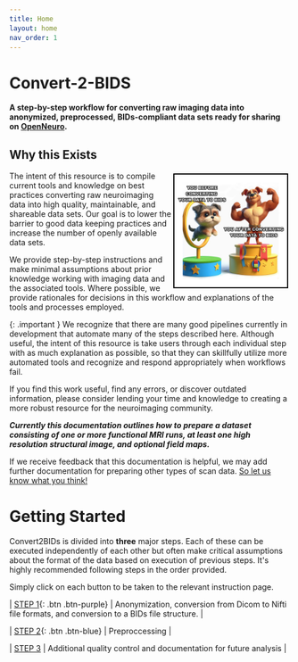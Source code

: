 ```yaml
---
title: Home
layout: home
nav_order: 1
---
```


# Convert-2-BIDS

**A step-by-step workflow for converting raw imaging data into anonymized, preprocessed, BIDs-compliant data sets ready for sharing on [OpenNeuro](https://openneuro.org/).**

## Why this Exists

<img align="right" width="40%" src="./assets/images/landing/benefit-of-using-BIDS.png" style='border:2px solid #000000; margin: 4px'>

The intent of this resource is to compile current tools and knowledge on best practices converting raw neuroimaging data into high quality, maintainable, and shareable data sets. Our goal is to lower the barrier to good data keeping practices and increase the number of openly available data sets.

We provide step-by-step instructions and make minimal assumptions about prior knowledge working with imaging data and the associated tools. Where possible, we provide rationales for decisions in this workflow and explanations of the tools and processes employed.

{: .important }
We recognize that there are many good pipelines currently in development that automate many of the steps described here. Although useful, the intent of this resource is take users through each individual step with as much explanation as possible, so that they can skillfully utilize more automated tools and recognize and respond appropriately when workflows fail.

If you find this work useful, find any errors, or discover outdated information, please consider lending your time and knowledge to creating a more robust resource for the neuroimaging community.

***Currently this documentation outlines how to prepare a dataset consisting of one or more functional MRI runs, at least one high resolution structural image, and optional field maps.***

If we receive feedback that this documentation is helpful, we may add further documentation for preparing other types of scan data. [So let us know what you think!](https://github.com/heuristicwondering/convert2BIDS-fMRI/discussions)

# Getting Started
Convert2BIDs is divided into **three** major steps. Each of these can be executed independently of each other but often make critical assumptions about the format of the data based on execution of previous steps. It's highly recommended following steps in the order provided. 

Simply click on each button to be taken to the relevant instruction page.

| [STEP 1](/docs/BIDS/){: .btn .btn-purple} | Anonymization, conversion from Dicom to Nifti file formats, and conversion to a BIDs file structure. |

| [STEP 2](/docs/BIDS/){: .btn .btn-blue} | Preproccessing |

| [STEP 3](/docs/BIDS/) | Additional quality control and documentation for future analysis |
